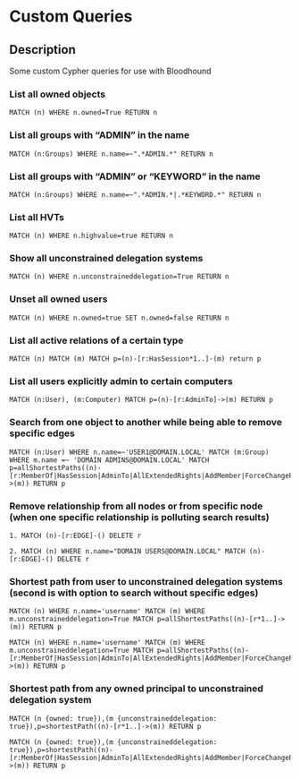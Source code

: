 # Custom Queries

## Description

Some custom Cypher queries for use with Bloodhound

### List all owned objects

```
MATCH (n) WHERE n.owned=True RETURN n
```

### List all groups with “ADMIN” in the name

```
MATCH (n:Groups) WHERE n.name=~".*ADMIN.*" RETURN n
```

### List all groups with “ADMIN” or “KEYWORD” in the name

```
MATCH (n:Groups) WHERE n.name=~".*ADMIN.*|.*KEYWORD.*" RETURN n
```

### List all HVTs

```
MATCH (n) WHERE n.highvalue=true RETURN n
```

### Show all unconstrained delegation systems

```
MATCH (n) WHERE n.unconstraineddelegation=True RETURN n
```

### Unset all owned users

```
MATCH (n) WHERE n.owned=true SET n.owned=false RETURN n
```

### List all active relations of a certain type

```
MATCH (n) MATCH (m) MATCH p=(n)-[r:HasSession*1..]-(m) return p
```

### List all users explicitly admin to certain computers

```
MATCH (n:User), (m:Computer) MATCH p=(n)-[r:AdminTo]->(m) RETURN p
```

### Search from one object to another while being able to remove specific edges

```
MATCH (n:User) WHERE n.name=~'USER1@DOMAIN.LOCAL' MATCH (m:Group) WHERE m.name =~ 'DOMAIN ADMINS@DOMAIN.LOCAL' MATCH p=allShortestPaths((n)-[r:MemberOf|HasSession|AdminTo|AllExtendedRights|AddMember|ForceChangePassword|GenericAll|GenericWrite|Owns|WriteDacl|WriteOwner|CanRDP|ExecuteDCOM|AllowedToDelegate|ReadLAPSPassword|Contains|GpLink|AddAllowedToAct|AllowedToAct|SQLAdmin*1..]->(m)) RETURN p
```

### Remove relationship from all nodes or from specific node (when one specific relationship is polluting search results)

```
1. MATCH (n)-[r:EDGE]-() DELETE r

2. MATCH (n) WHERE n.name="DOMAIN USERS@DOMAIN.LOCAL" MATCH (n)-[r:EDGE]-() DELETE r
```

### Shortest path from user to unconstrained delegation systems (second is with option to search without specific edges)

```
MATCH (n) WHERE n.name='username' MATCH (m) WHERE m.unconstraineddelegation=True MATCH p=allShortestPaths((n)-[r*1..]->(m)) RETURN p

MATCH (n) WHERE n.name='username' MATCH (m) WHERE m.unconstraineddelegation=True MATCH p=allShortestPaths((n)-[r:MemberOf|HasSession|AdminTo|AllExtendedRights|AddMember|ForceChangePassword|GenericAll|GenericWrite|Owns|WriteDacl|WriteOwner|CanRDP|ExecuteDCOM|AllowedToDelegate|ReadLAPSPassword|Contains|GpLink|AddAllowedToAct|AllowedToAct|SQLAdmin*1..]->(m)) RETURN p
```

### Shortest path from any owned principal to unconstrained delegation system

```
MATCH (n {owned: true}),(m {unconstraineddelegation: true}),p=shortestPath((n)-[r*1..]->(m)) RETURN p

MATCH (n {owned: true}),(m {unconstraineddelegation: true}),p=shortestPath((n)-[r:MemberOf|HasSession|AdminTo|AllExtendedRights|AddMember|ForceChangePassword|GenericAll|GenericWrite|Owns|WriteDacl|WriteOwner|CanRDP|ExecuteDCOM|AllowedToDelegate|ReadLAPSPassword|Contains|GpLink|AddAllowedToAct|AllowedToAct|SQLAdmin*1..]->(m)) RETURN p
```
